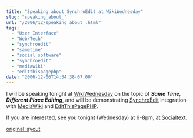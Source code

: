 ```yaml
---
title: "Speaking about SynchroEdit at WikiWednesday"
slug: "speaking_about_"
url: "/2006/12/speaking_about_.html"
tags:
  - "User Interface"
  - "Web/Tech"
  - "synchroedit"
  - "sametime"
  - "social software"
  - "synchroedit"
  - "mediawiki"
  - "editthispagephp"
date: "2006-12-06T14:34:38-07:00"
---
```

<p>I will be speaking tonight at <a href="http://www.socialtext.net/wikiwed/index.cgi?wiki_wednesdays">WikiWednesday</a> on the topic of <em><strong>Same Time, Different Place Editing</strong></em>, and will be demonstrating <a href="http://www.synchroedit.com">SynchroEdit</a> integration with <a href="http://www.mediawiki.com">MediaWiki</a> and <a href="http://www.editthispage.net">EditThisPagePHP</a>.
</p>
<p>
If you are interested, see you tonight (Wednesday) at 6-8pm, <a href="http://maps.google.com/maps?oi=map&amp;q=655+High+Street,+Palo+Alto,+CA">at Socialtext</a>.
</p>
<p class="previous"><a href="/previous/2006/12/speaking_about_.html" rel="syndication" class="u-syndication" >original layout</a></p>
